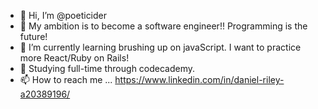 - 👋 Hi, I’m @poeticider
- 👀 My ambition is to become a software engineer!! Programming is the future!
- 🌱 I’m currently learning brushing up on javaScript. I want to practice more React/Ruby on Rails!
- 💞️ Studying full-time through codecademy. 
- 📫 How to reach me ... https://www.linkedin.com/in/daniel-riley-a20389196/

<!---
poeticider/poeticider is a ✨ special ✨ repository because its `README.md` (this file) appears on your GitHub profile.
You can click the Preview link to take a look at your changes.
--->
